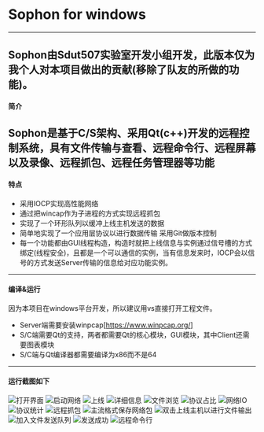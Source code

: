 # Sophon for windows
---
Sophon由Sdut507实验室开发小组开发，此版本仅为我个人对本项目做出的贡献(移除了队友的所做的功能)。
---
#### 简介
Sophon是基于C/S架构、采用Qt(c++)开发的远程控制系统，具有文件传输与查看、远程命令行、远程屏幕以及录像、远程抓包、远程任务管理器等功能
---
#### 特点
+ 采用IOCP实现高性能网络
+ 通过把wincap作为子进程的方式实现远程抓包
+ 实现了一个环形队列以缓冲上线主机发送的数据
+ 简单地实现了一个应用层协议以进行数据传输 采用Git做版本控制
+ 每一个功能都由GUI线程构造，构造时就把上线信息与实例通过信号槽的方式绑定(线程安全)，且都是一个可以通信的实例，当有信息发来时，IOCP会以信号的方式发送Server传输的信息给对应功能实例。
---
#### 编译&运行
因为本项目在windows平台开发，所以建议用vs直接打开工程文件。
+ Server端需要安装winpcap[https://www.winpcap.org/]
+ S/C端需要Qt的支持，两者都需要Qt的核心模块，GUI模块，其中Client还需要图表模块
+ S/C端与Qt编译器都需要编译为x86而不是64
---
#### 运行截图如下
![打开界面](https://github.com/HappyThis/SophonC/blob/master/screenshot/%E5%90%AF%E5%8A%A8.png)
![启动网络](https://github.com/HappyThis/SophonC/blob/master/screenshot/%E4%B8%8A%E7%BA%BF.png)
![上线](https://github.com/HappyThis/SophonC/blob/master/screenshot/%E4%B8%8A%E7%BA%BF.png)
![详细信息](https://github.com/HappyThis/SophonC/blob/master/screenshot/%E8%AF%A6%E7%BB%86%E4%BF%A1%E6%81%AF.png)
![文件浏览](https://github.com/HappyThis/SophonC/blob/master/screenshot/%E5%8F%AF%E4%BB%A5%E9%80%89%E6%8B%A9%E4%B8%8A%E7%BA%BF%E4%B8%BB%E6%9C%BA%E6%96%87%E4%BB%B6%E6%8E%A5%E6%94%B6%E5%9C%B0%E5%9D%80.png)
![协议占比](https://github.com/HappyThis/SophonC/blob/master/screenshot/%E5%8D%8F%E8%AE%AE%E5%8D%A0%E6%AF%94.png)
![网络IO](https://github.com/HappyThis/SophonC/blob/master/screenshot/IO%E5%88%86%E5%B8%83.png)
![协议统计](https://github.com/HappyThis/SophonC/blob/master/screenshot/%E7%BD%91%E7%BB%9C%E5%8D%8F%E8%AE%AE%E5%88%86%E6%9E%90.png)
![远程抓包](https://github.com/HappyThis/SophonC/blob/master/screenshot/%E8%BF%9C%E7%A8%8B%E6%8A%93%E5%8C%85.png)
![主流格式保存网络包](https://github.com/HappyThis/SophonC/blob/master/screenshot/%E5%8F%AF%E4%BB%A5%E5%B0%86%E6%8A%93%E6%8D%95%E7%9A%84%E6%95%B0%E6%8D%AE%E5%8C%85%E4%BF%9D%E5%AD%98%E4%B8%BA%E4%B8%BB%E6%B5%81%E6%A0%BC%E5%BC%8F.png)
![双击上线主机以进行文件输出](https://github.com/HappyThis/SophonC/blob/master/screenshot/%E5%8F%8C%E5%87%BB%E4%B8%8A%E7%BA%BF%E4%B8%BB%E6%9C%BA%E5%8A%A0%E5%85%A5%E6%96%87%E4%BB%B6%E4%BC%A0%E9%80%81%E9%98%9F%E5%88%97.png)
![加入文件发送队列](https://github.com/HappyThis/SophonC/blob/master/screenshot/%E5%B0%86%E6%96%87%E4%BB%B6%E5%8A%A0%E5%85%A5%E5%8F%91%E9%80%81%E9%98%9F%E5%88%97%E4%B9%8B%E5%90%8E%E5%8F%AF%E4%BB%A5%E5%8F%91%E9%80%81.png)
![发送成功](https://github.com/HappyThis/SophonC/blob/master/screenshot/%E5%8F%91%E9%80%81%E6%88%90%E5%8A%9F.png)
![远程命令行](https://github.com/HappyThis/SophonC/blob/master/screenshot/%E8%BF%9C%E7%A8%8B%E5%91%BD%E4%BB%A4%E8%A1%8C.png)
